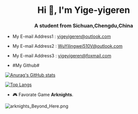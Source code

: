 <h1 align="center">Hi 👋, I'm Yige-yigeren</h1>
<h3 align="center">A student from Sichuan,Chengdu,China</h3>

- My E-mail Address1 : yigeyigeren@outlook.com
- My E-mail Address2 : WuYilingwei510V@outlook.com
- My E-mail Address3 : yigeyigeren@foxmail.com

- #My Github#

[![Anurag's GitHub stats](https://github-readme-stats.vercel.app/api?username=yige-yigeren)](https://github.com/anuraghazra/github-readme-stats)

[![Top Langs](https://github-readme-stats.vercel.app/api/top-langs/?username=yige-yigeren&layout=compact)](https://github.com/yige-yigeren/github-readme-stats)


- 🎮 Favorate Game **Arknights**.

![arknights_Beyond_Here.png](https://image.mew.fun/tos-cn-i-c226mjqywu/9fc1e5af7f984e1a92b13426b8b606bc)
